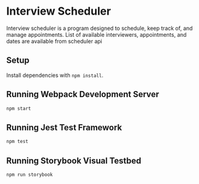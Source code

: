 # Interview Scheduler

Interview scheduler is a program designed to schedule, keep track of, and manage appointments.
List of available interviewers, appointments, and dates are available from scheduler api

## Setup

Install dependencies with `npm install`.

## Running Webpack Development Server

```sh
npm start
```

## Running Jest Test Framework

```sh
npm test
```

## Running Storybook Visual Testbed

```sh
npm run storybook
```
